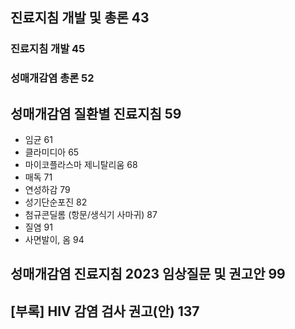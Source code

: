 ## 진료지침 개발 및 총론 43
### 진료지침 개발 45
### 성매개감염 총론 52

## 성매개감염 질환별 진료지침 59
- 임균 61
- 클라미디아 65
- 마이코플라스마 제니탈리움 68
- 매독 71
- 연성하감 79
- 성기단순포진 82
- 첨규콘딜롬 (항문/생식기 사마귀) 87
- 질염 91
- 사면발이, 옴 94

## 성매개감염 진료지침 2023 임상질문 및 권고안 99

## [부록] HIV 감염 검사 권고(안) 137